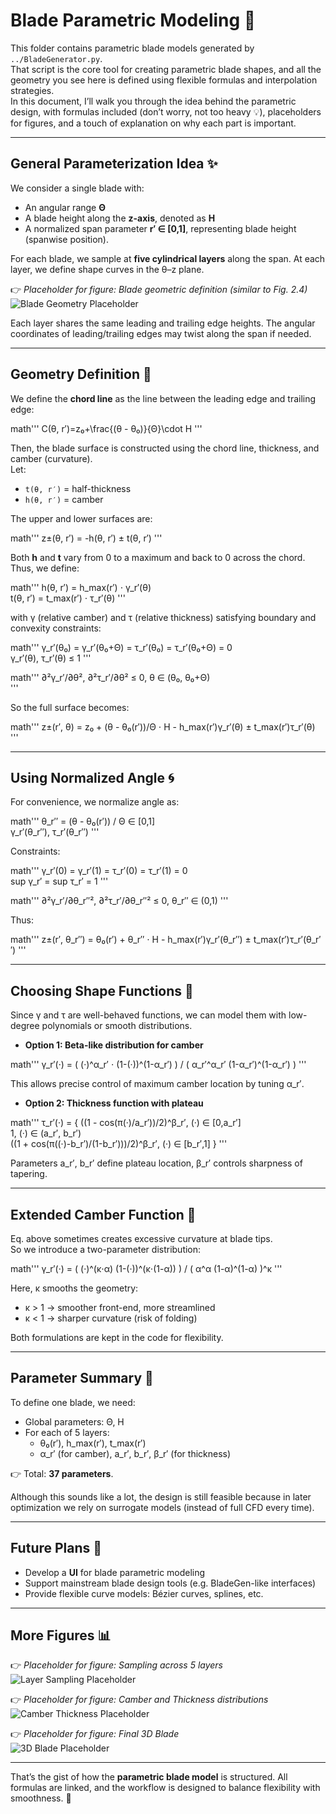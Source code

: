 # Blade Parametric Modeling 🚀

This folder contains parametric blade models generated by `../BladeGenerator.py`.  
That script is the core tool for creating parametric blade shapes, and all the geometry you see here is defined using flexible formulas and interpolation strategies.  
In this document, I’ll walk you through the idea behind the parametric design, with formulas included (don’t worry, not too heavy 💡), placeholders for figures, and a touch of explanation on why each part is important.  

---

## General Parameterization Idea ✨  

We consider a single blade with:
- An angular range **Θ**  
- A blade height along the **z-axis**, denoted as **H**  
- A normalized span parameter **r′ ∈ [0,1]**, representing blade height (spanwise position).  

For each blade, we sample at **five cylindrical layers** along the span. At each layer, we define shape curves in the θ–z plane.  

👉 *Placeholder for figure: Blade geometric definition (similar to Fig. 2.4)*  
![Blade Geometry Placeholder](path/to/your/image.png)

Each layer shares the same leading and trailing edge heights. The angular coordinates of leading/trailing edges may twist along the span if needed.  

---

## Geometry Definition 📐  

We define the **chord line** as the line between the leading edge and trailing edge:  

math'''
   C(θ, r′)=z₀+\frac{(θ - θ₀)}{Θ}\cdot H
'''

Then, the blade surface is constructed using the chord line, thickness, and camber (curvature).  
Let:  
- `t(θ, r′)` = half-thickness  
- `h(θ, r′)` = camber  

The upper and lower surfaces are:  

math'''
z±(θ, r′) = -h(θ, r′) ± t(θ, r′)
'''

Both **h** and **t** vary from 0 to a maximum and back to 0 across the chord.  
Thus, we define:  

math'''
h(θ, r′) = h_max(r′) ⋅ γ_r′(θ)  
t(θ, r′) = t_max(r′) ⋅ τ_r′(θ)
'''

with γ (relative camber) and τ (relative thickness) satisfying boundary and convexity constraints:  

math'''
γ_r′(θ₀) = γ_r′(θ₀+Θ) = τ_r′(θ₀) = τ_r′(θ₀+Θ) = 0  
γ_r′(θ), τ_r′(θ) ≤ 1
'''

math'''
∂²γ_r′/∂θ², ∂²τ_r′/∂θ² ≤ 0,  θ ∈ (θ₀, θ₀+Θ)  
'''

So the full surface becomes:  

math'''
z±(r′, θ) = z₀ + (θ - θ₀(r′))/Θ ⋅ H - h_max(r′)γ_r′(θ) ± t_max(r′)τ_r′(θ)
'''

---

## Using Normalized Angle 🌀  

For convenience, we normalize angle as:  

math'''
θ_r′′ = (θ - θ₀(r′)) / Θ  ∈ [0,1]  
γ_r′(θ_r′′), τ_r′(θ_r′′)
'''

Constraints:  

math'''
γ_r′(0) = γ_r′(1) = τ_r′(0) = τ_r′(1) = 0  
sup γ_r′ = sup τ_r′ = 1
'''

math'''
∂²γ_r′/∂θ_r′′², ∂²τ_r′/∂θ_r′′² ≤ 0, θ_r′′ ∈ (0,1)
'''

Thus:  

math'''
z±(r′, θ_r′′) = θ₀(r′) + θ_r′′ ⋅ H - h_max(r′)γ_r′(θ_r′′) ± t_max(r′)τ_r′(θ_r′′)
'''

---

## Choosing Shape Functions 🎨  

Since γ and τ are well-behaved functions, we can model them with low-degree polynomials or smooth distributions.  

- **Option 1: Beta-like distribution for camber**  

math'''
γ_r′(·) = ( (·)^α_r′ ⋅ (1-(·))^(1-α_r′) ) / ( α_r′^α_r′ (1-α_r′)^(1-α_r′) )
'''

This allows precise control of maximum camber location by tuning α_r′.  

- **Option 2: Thickness function with plateau**  

math'''
τ_r′(·) = {
   ((1 - cos(π(·)/a_r′))/2)^β_r′,        (·) ∈ [0,a_r′]  
   1,                                    (·) ∈ (a_r′, b_r′)  
   ((1 + cos(π((·)-b_r′)/(1-b_r′)))/2)^β_r′, (·) ∈ [b_r′,1]
}
'''

Parameters a_r′, b_r′ define plateau location, β_r′ controls sharpness of tapering.  

---

## Extended Camber Function 🌊  

Eq. above sometimes creates excessive curvature at blade tips.  
So we introduce a two-parameter distribution:  

math'''
γ_r′(·) = ( (·)^(κ⋅α) (1-(·))^(κ⋅(1-α)) ) / ( α^α (1-α)^(1-α) )^κ
'''

Here, κ smooths the geometry:  
- κ > 1 → smoother front-end, more streamlined  
- κ < 1 → sharper curvature (risk of folding)  

Both formulations are kept in the code for flexibility.  

---

## Parameter Summary 📝  

To define one blade, we need:  
- Global parameters: Θ, H  
- For each of 5 layers:  
  - θ₀(r′), h_max(r′), t_max(r′)  
  - α_r′ (for camber), a_r′, b_r′, β_r′ (for thickness)  

👉 Total: **37 parameters**.  

Although this sounds like a lot, the design is still feasible because in later optimization we rely on surrogate models (instead of full CFD every time).  

---

## Future Plans 🔮  

- Develop a **UI** for blade parametric modeling  
- Support mainstream blade design tools (e.g. BladeGen-like interfaces)  
- Provide flexible curve models: Bézier curves, splines, etc.  

---

## More Figures 📊  

👉 *Placeholder for figure: Sampling across 5 layers*  
![Layer Sampling Placeholder](path/to/your/image.png)

👉 *Placeholder for figure: Camber and Thickness distributions*  
![Camber Thickness Placeholder](path/to/your/image.png)

👉 *Placeholder for figure: Final 3D Blade*  
![3D Blade Placeholder](path/to/your/image.png)

---

That’s the gist of how the **parametric blade model** is structured. All formulas are linked, and the workflow is designed to balance flexibility with smoothness. 🎉
